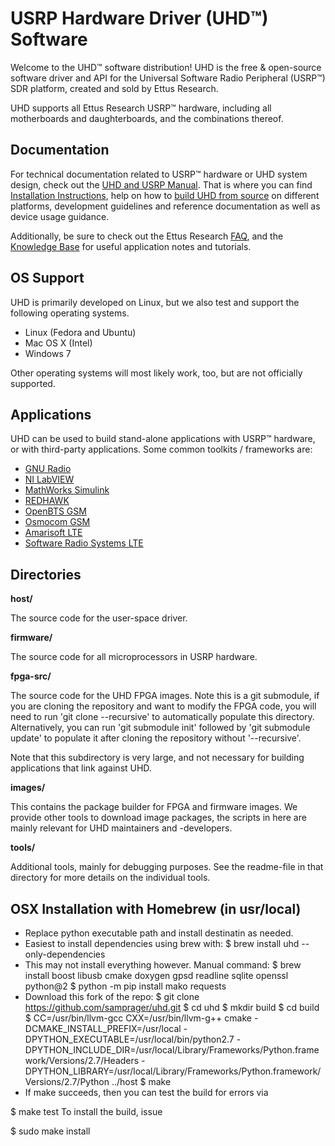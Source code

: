USRP Hardware Driver (UHD™) Software
========================================

Welcome to the UHD™ software distribution! UHD is the free & open-source
software driver and API for the Universal Software Radio Peripheral (USRP™) SDR
platform, created and sold by Ettus Research.

UHD supports all Ettus Research USRP™ hardware, including all motherboards and
daughterboards, and the combinations thereof.

## Documentation

For technical documentation related to USRP™ hardware or UHD system
design, check out the [UHD and USRP Manual](http://files.ettus.com/manual/).
That is where you can find
[Installation Instructions](http://files.ettus.com/manual/page_install.html),
help on how to
[build UHD from source](http://files.ettus.com/manual/page_build_guide.html) on
different platforms, development guidelines and reference documentation as well
as device usage guidance.

Additionally, be sure to check out the Ettus Research
[FAQ](http://www.ettus.com/kb/detail/frequently-asked-questions), and the
[Knowledge Base](http://www.ettus.com/kb) for useful application notes and
tutorials.

## OS Support

UHD is primarily developed on Linux, but we also test and support the following
operating systems.

* Linux (Fedora and Ubuntu)
* Mac OS X (Intel)
* Windows 7

Other operating systems will most likely work, too, but are not officially
supported.

## Applications

UHD can be used to build stand-alone applications with USRP™ hardware, or with
third-party applications. Some common toolkits / frameworks are:

* [GNU Radio](http://gnuradio.org/)
* [NI LabVIEW](http://www.ni.com/download/ni-usrp-1.3/4711/en/)
* [MathWorks Simulink](http://www.mathworks.com/discovery/sdr/usrp.html)
* [REDHAWK](http://redhawksdr.github.io/Documentation/)
* [OpenBTS GSM](http://openbts.org)
* [Osmocom GSM](http://osmocom.org)
* [Amarisoft LTE](http://www.amarisoft.com/products-lte-ue-ots-sdr-pcie)
* [Software Radio Systems LTE](http://www.softwareradiosystems.com/products)

## Directories

__host/__

The source code for the user-space driver.

__firmware/__

The source code for all microprocessors in USRP hardware.

__fpga-src/__

The source code for the UHD FPGA images. Note this is a git submodule,
if you are cloning the repository and want to modify the FPGA code,
you will need to run 'git clone --recursive' to automatically
populate this directory. Alternatively, you can run 'git submodule init'
followed by 'git submodule update' to populate it after cloning the
repository without '--recursive'.

Note that this subdirectory is very large, and not necessary for
building applications that link against UHD.

__images/__

This contains the package builder for FPGA and firmware images.
We provide other tools to download image packages, the scripts in here
are mainly relevant for UHD maintainers and -developers.

__tools/__

Additional tools, mainly for debugging purposes. See the readme-file
in that directory for more details on the individual tools.

## OSX Installation with Homebrew (in usr/local)
- Replace python executable path and install destinatin as needed.
- Easiest to install dependencies using brew with:
$ brew install uhd --only-dependencies
- This may not install everything however. Manual command:
$ brew install boost libusb cmake doxygen gpsd readline sqlite openssl python@2
$ python -m pip install mako requests
- Download this fork of the repo:
$ git clone https://github.com/samprager/uhd.git
$ cd uhd
$ mkdir build
$ cd build
$ CC=/usr/bin/llvm-gcc CXX=/usr/bin/llvm-g++ cmake -DCMAKE_INSTALL_PREFIX=/usr/local -DPYTHON_EXECUTABLE=/usr/local/bin/python2.7 -DPYTHON_INCLUDE_DIR=/usr/local/Library/Frameworks/Python.framework/Versions/2.7/Headers -DPYTHON_LIBRARY=/usr/local/Library/Frameworks/Python.framework/Versions/2.7/Python ../host
$ make
- If make succeeds, then you can test the build for errors via

$ make test
To install the build, issue

$ sudo make install
